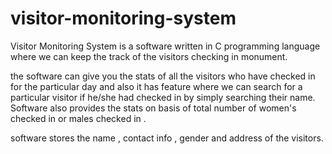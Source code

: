 # visitor-monitoring-system

Visitor Monitoring System is a software written in C programming language where we can keep the track of the visitors checking in monument.

the software can give you the stats of all the visitors who have checked in for the particular day and also it has feature where we can search for a particular visitor if he/she had checked in by simply searching their name. Software also provides the stats on basis of total number of women's checked in or males checked in .

software stores the name , contact info , gender and address of the visitors.

